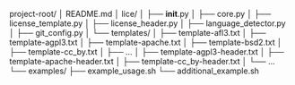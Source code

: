 project-root/
│   README.md
│   lice/
│   ├── __init__.py
│   ├── core.py
│   ├── license_template.py
│   ├── license_header.py
│   ├── language_detector.py
│   ├── git_config.py
│   └── templates/
│       ├── template-afl3.txt
│       ├── template-agpl3.txt
│       ├── template-apache.txt
│       ├── template-bsd2.txt
│       ├── template-cc_by.txt
│       ├── ...
│       ├── template-agpl3-header.txt
│       ├── template-apache-header.txt
│       ├── template-cc_by-header.txt
│       └── ...
└── examples/
    ├── example_usage.sh
    └── additional_example.sh